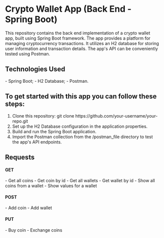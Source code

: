 # Crypto Wallet App (Back End - Spring Boot)

This repository contains the back end implementation of a crypto wallet app, built using Spring Boot framework. The app provides a platform for managing cryptocurrency transactions. It utilizes an H2 database for storing user information and transaction details. The app's API can be conveniently tested using Postman.

<h2>Technologies Used</h2>
  - Spring Boot;
  - H2 Database;
  - Postman.

<h2>To get started with this app you can follow these steps:</h2>
  <ol>
    <li>Clone this repository: git clone https://github.com/your-username/your-repo.git</li>
    <li>Set up the H2 Database configuration in the application properties.</li>
    <li>Build and run the Spring Boot application.</li>
    <li>Import the Postman collection from the /postman_file directory to test the app's API endpoints.</li>
  </ol>

<h2>Requests</h2>
  <h4>GET</h4>
    - Get all coins
    - Get coin by id
    - Get all wallets
    - Get wallet by id
    - Show all coins from a wallet
    - Show values for a wallet
  <h4>POST</h4>
    - Add coin
    - Add wallet
  <h4>PUT</h4>
    - Buy coin
    - Exchange coins



